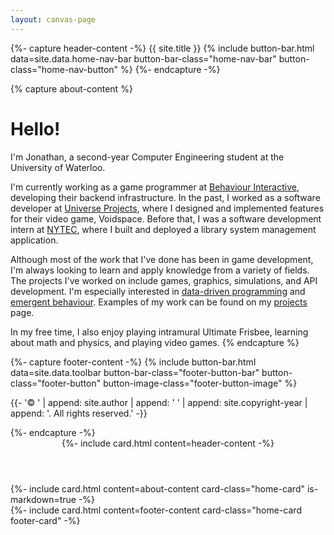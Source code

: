 ```yaml
---
layout: canvas-page
---
```

{%- capture header-content -%}
  <a class="home-title">{{ site.title }}</a>
  {% include button-bar.html
    data=site.data.home-nav-bar
    button-bar-class="home-nav-bar"
    button-class="home-nav-button"
  %}
{%- endcapture -%}

{% capture about-content %}
# Hello!

I'm Jonathan, a second-year Computer Engineering student at the University of Waterloo.

I'm currently working as a game programmer at [Behaviour Interactive](https://www.bhvr.com/), developing their backend infrastructure. In the past, I worked as a software developer at [Universe Projects]("https://www.universeprojects.com/"), where I designed and implemented features for their video game, Voidspace. Before that, I was a software development intern at [NYTEC](http://nytec.org), where I built and deployed a library system management application.

Although most of the work that I've done has been in game development, I'm always looking to learn and apply knowledge from a variety of fields. The projects I've worked on include games, graphics, simulations, and API development. I'm especially interested in [data-driven programming](https://en.wikipedia.org/wiki/Data-driven_programming) and [emergent behaviour](https://en.wikipedia.org/wiki/Emergence). Examples of my work can be found on my [projects](/projects) page.

In my free time, I also enjoy playing intramural Ultimate Frisbee, learning about math and physics, and playing video games.
{% endcapture %}

{%- capture footer-content -%}
  {% include button-bar.html
    data=site.data.toolbar
    button-bar-class="footer-button-bar"
    button-class="footer-button"
    button-image-class="footer-button-image"
  %}
  <p class="footer-copyright">{{-
    '© ' | append: site.author |  append: ' ' | append: site.copyright-year |
    append: '. All rights reserved.'
  -}}</p>
{%- endcapture -%}

<header>{%- include card.html
  content=header-content
-%}</header>

<div class="home-content">
  <section id="about">{%- include card.html
    content=about-content
    card-class="home-card"
    is-markdown=true
  -%}</section>
</div>

<footer>{%- include card.html
  content=footer-content
  card-class="home-card footer-card"
-%}</footer>